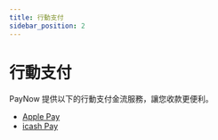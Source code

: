 ```yaml
---
title: 行動支付
sidebar_position: 2
---
```

# 行動支付

PayNow 提供以下的行動支付金流服務，讓您收款更便利。
- [Apple Pay](./apple-pay)
- [icash Pay](./icash-pay)
